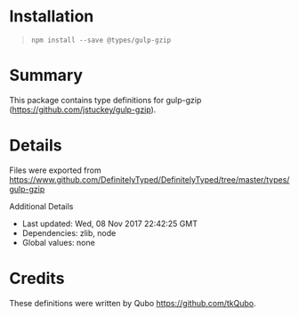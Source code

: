 # Installation
> `npm install --save @types/gulp-gzip`

# Summary
This package contains type definitions for gulp-gzip (https://github.com/jstuckey/gulp-gzip).

# Details
Files were exported from https://www.github.com/DefinitelyTyped/DefinitelyTyped/tree/master/types/gulp-gzip

Additional Details
 * Last updated: Wed, 08 Nov 2017 22:42:25 GMT
 * Dependencies: zlib, node
 * Global values: none

# Credits
These definitions were written by Qubo <https://github.com/tkQubo>.

